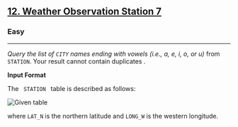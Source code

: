 <!-- Question Link -->
<h2>
 <a href="https://www.hackerrank.com/challenges/weather-observation-station-7/">12. Weather Observation Station 7

 </a>
</h2>

<!-- Difficulty -->
<h3>Easy</h3>
<!-- separator -->
<hr>

<!-- Description -->
<div>
 <p> 
  <em> Query the list of <code>CITY</code> names ending with vowels (i.e., a, e, i, o, or u) </em> from <code>STATION</code>. Your result cannot contain duplicates .

**Input Format**

The <code> STATION </code> table is described as follows:

 </p>
<!--Given (Input)  -->

![Given table](https://s3.amazonaws.com/hr-challenge-images/9336/1449345840-5f0a551030-Station.jpg)

<!-- condition (Assumption) -->
<p>where <code>LAT_N</code> is the northern latitude and <code>LONG_W</code> is the western longitude.</p>

<!-- Output  -->
</div>
